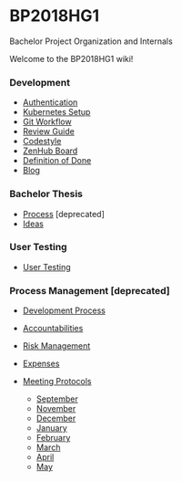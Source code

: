 # BP2018HG1
Bachelor Project Organization and Internals

Welcome to the BP2018HG1 wiki!

### Development
  - [Authentication](contribution/Authentication.md)
  - [Kubernetes Setup](contribution/Kubernetes-Setup.md)
  - [Git Workflow](contribution/Git-Workflow.md)
  - [Review Guide](contribution/reviews.md)
  - [Codestyle](contribution/linting.md)  
  - [ZenHub Board](https://app.zenhub.com/workspaces/christian-ity-5c6c00094c2d6a432f785fcf/)
  - [Definition of Done](dod.md)  
  - [Blog](contribution/blog.md)
  
### Bachelor Thesis
  - [Process](thesis/thesis-process.md) [deprecated]
  - [Ideas](thesis/ideas.md)

### User Testing
  - [User Testing](contribution/UserTestingEval.md)

### Process Management [deprecated]
  - [Development Process](process/process-overview.md)
  - [Accountabilities](Accountabilities.md)
  - [Risk Management](risk_management/index.md)
  - [Expenses](contribution/expenses.md)  

  - [Meeting Protocols](Meeting-Protocols.md)  
    - [September](Meeting-Protocols.md#september)  
    - [November](Meeting-Protocols.md#november)  
    - [December](Meeting-Protocols.md#december)
    - [January](Meeting-Protocols.md#january)
    - [February](Meeting-Protocols.md#february)
    - [March](Meeting-Protocols.md#march)  
    - [April](Meeting-Protocols.md#april)
    - [May](Meeting-Protocols.md#may)
